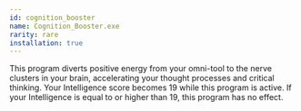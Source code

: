 ```yaml
---
id: cognition_booster
name: Cognition_Booster.exe
rarity: rare
installation: true
---
```

This program diverts positive energy from your omni-tool to the nerve clusters in your brain, accelerating your thought
processes and critical thinking. Your Intelligence score becomes 19 while this program is active. If your Intelligence
is equal to or higher than 19, this program has no effect.
